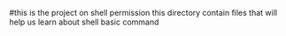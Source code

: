 #this is the project on shell permission
this directory contain files that will help us learn about shell basic command
